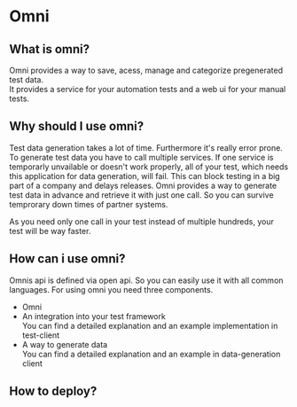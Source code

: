 # Omni
## What  is omni?
Omni provides a way to save, acess, manage and categorize pregenerated test data.<br/>
It provides a service for your automation tests and a web ui for your manual tests.
## Why should I use omni?
Test data generation takes a lot of time. Furthermore it's really error prone. <br/>
To generate test data you have to call multiple services.
If one service is temporarly unvailable or doesn't work properly, all of your test, which needs this application for data generation, will fail.
This can block testing in a big part of a company and delays releases.
Omni provides a way to generate test data in advance and retrieve it with just one call. So you can survive temprorary
down times of partner systems. 

As you need only one call in your test instead of multiple hundreds, your test will be way faster.
## How can i use omni?
Omnis api is defined via open api. So you can easily use it with all common languages.
For using omni you need three components.
* Omni
* An integration into your test framework <br/>
You can find a detailed explanation and an example implementation in test-client
* A way to generate data<br/>
You can find a detailed explanation and an example in data-generation client
## How to deploy?
